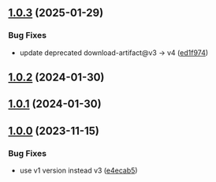 ## [1.0.3](https://github.com/diplodoc-platform/docs-upload-action/compare/v1.0.2...v1.0.3) (2025-01-29)


### Bug Fixes

* update deprecated download-artifact@v3 -> v4 ([ed1f974](https://github.com/diplodoc-platform/docs-upload-action/commit/ed1f97449d015772b8531c8de1a9ff48871a496d))

## [1.0.2](https://github.com/diplodoc-platform/docs-upload-action/compare/v1.0.1...v1.0.2) (2024-01-30)

## [1.0.1](https://github.com/diplodoc-platform/docs-upload-action/compare/v1.0.0...v1.0.1) (2024-01-30)

## [1.0.0](https://github.com/diplodoc-platform/docs-upload-action/compare/e4ecab5705a94d69add953f32afbb1105bf6a74b...v1.0.0) (2023-11-15)


### Bug Fixes

* use v1 version instead v3 ([e4ecab5](https://github.com/diplodoc-platform/docs-upload-action/commit/e4ecab5705a94d69add953f32afbb1105bf6a74b))

